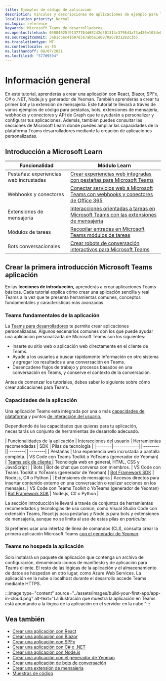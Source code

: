 ```yaml
---
title: Ejemplos de código de aplicación
description: Vínculos y descripciones de aplicaciones de ejemplo para la Microsoft Teams de desarrolladores
localization_priority: Normal
ms.topic: reference
keywords: Microsoft Teams de desarrolladores
ms.openlocfilehash: 05884025f91377764d65242d501314c3798d3a73a430e103de885692c1e2ee63
ms.sourcegitcommit: 3ab1cbec41b9783a7abba1e0870a67831282c3b5
ms.translationtype: MT
ms.contentlocale: es-ES
ms.lasthandoff: 08/07/2021
ms.locfileid: "57709594"
---
```

# <a name="overview"></a>Información general

En este tutorial, aprenderás a crear una aplicación con React, Blazor, SPFx, C# o .NET, Node.js y generador de Yeoman. También aprenderás a crear tu primer bot y la extensión de mensajería. Este tutorial te llevará a través de varios ejemplos de código para pestañas, bots, extensiones de mensajería, webhooks y conectores y API de Graph que te ayudarán a personalizar y configurar tus aplicaciones. Además, también puedes consultar las secciones de Microsoft Learn donde puedes ampliar las capacidades de la plataforma Teams desarrolladores mediante la creación de aplicaciones personalizadas.  

## <a name="getting-started-with-microsoft-learn"></a>Introducción a Microsoft Learn

| **Funcionalidad**| **Módulo Learn**|
|--------|-------------|
| Pestañas: experiencias web incrustadas  |  [Crear experiencias web integradas con pestañas para Microsoft Teams](/learn/modules/embedded-web-experiences/) |
| Webhooks y conectores  |  [Conectar servicios web a Microsoft Teams con webhooks y conectores de Office 365](/learn/modules/msteams-webhooks-connectors/) |
|Extensiones de mensajería  | [Interacciones orientadas a tareas en Microsoft Teams con las extensiones de mensajería](/learn/modules/msteams-messaging-extensions/)  |
| Módulos de tareas |  [Recopilar entradas en Microsoft Teams módulos de tareas](/learn/modules/msteams-task-modules/) |
| Bots conversacionales  | [Crear robots de conversación interactivos para Microsoft Teams](/learn/modules/msteams-conversation-bots/)  |

## <a name="build-your-first-microsoft-teams-app-overview"></a>Crear la primera introducción Microsoft Teams aplicación

En las **lecciones de introducción,** aprenderás a crear aplicaciones Teams básicas. Cada tutorial explica cómo crear una aplicación sencilla y real Teams a la vez que te presenta herramientas comunes, conceptos fundamentales y características más avanzadas.

### <a name="teams-app-fundamentals"></a>Teams fundamentales de la aplicación

La [Teams para desarrolladores](../overview.md) te permite crear aplicaciones personalizadas. Algunos escenarios comunes con los que puede ayudar una aplicación personalizada de Microsoft Teams son los siguientes:

* Inserte su sitio web o aplicación web directamente en el cliente de Teams.
* Ayude a los usuarios a buscar rápidamente información en otro sistema y agregar los resultados a una conversación en Teams.
* Desencadene flujos de trabajo y procesos basados en una conversación en Teams, y conserve el contexto de la conversación.

Antes de comenzar los tutoriales, debes saber lo siguiente sobre cómo crear aplicaciones para Teams.

### <a name="app-capabilities"></a>Capacidades de la aplicación

Una aplicación Teams está integrada por una o más [capacidades de plataforma](../concepts/capabilities-overview.md) y puntos [de interacción del usuario.](../concepts/extensibility-points.md)

Dependiendo de las capacidades que quieras para tu aplicación, necesitarás un conjunto de herramientas de desarrollo adecuado.

| Funcionalidades de la aplicación | Interacciones del usuario | Herramientas recomendadas | SDK | Pilas de tecnología | |--------|-------------|| --------|| --------|| --------| | Pestañas | Una experiencia web incrustada a pantalla completa. | VS Code con Teams Toolkit o YoTeams (generador de Yeoman) | [Teams sdk de cliente |](/javascript/api/overview/msteams-client) Tecnología web en general, HTML, CSS y JavaScript | | Bots | Bot de chat que conversa con miembros. | VS Code con Teams Toolkit o YoTeams (generador de Yeoman) | [Bot Framework SDK](https://dev.botframework.com/) | Node.js, C# o Python | | Extensiones de mensajería | Accesos directos para insertar contenido externo en una conversación o realizar acciones en los mensajes. | VS Code con Teams Toolkit o YoTeams (generador de Yeoman) | [Bot Framework SDK](https://dev.botframework.com/) | Node.js, C# o Python |

La sección Introducción le llevará a través de conjuntos de herramientas recomendados y tecnologías de uso común, como Visual Studio Code con extensión Teams, React.js para pestañas y Node.js para bots y extensiones de mensajería, aunque no se limita al uso de estas pilas en *particular.*

Si prefieres usar una interfaz de línea de comandos (CLI), consulta crear la primera aplicación Microsoft Teams [con el generador de Yeoman](../get-started/get-started-yeoman.md).

### <a name="teams-does-not-host-your-app"></a>Teams no hospeda la aplicación

Solo instalará un paquete de aplicación que contenga un archivo de configuración, denominado iconos de manifiesto y de aplicación para Teams cliente. El resto de las lógicas de la aplicación y el almacenamiento de datos se hospedan en otro lugar, como Azure Web Services. La aplicación en la nube o localhost durante el desarrollo accede Teams mediante HTTPS.

:::image type="content" source="../assets/images/build-your-first-app/app-in-cloud.png" alt-text="La ilustración que muestra la aplicación en Teams está apuntando a la lógica de la aplicación en el servidor en la nube.":::

## <a name="see-also"></a>Vea también

* [Crear una aplicación con React](first-app-react.md)
* [Crear una aplicación con Blazor](first-app-blazor.md)
* [Crear una aplicación con SPFx](first-app-spfx.md)
* [Crear una aplicación con C# o .NET](get-started-dotnet-app-studio.md)
* [Crear una aplicación con Node.js](get-started-nodejs-app-studio.md)
* [Crear una aplicación con el generador de Yeoman](get-started-yeoman.md)
* [Crear una aplicación de bots de conversación](first-app-bot.md)
* [Crear una extensión de mensajería](first-message-extension.md)
* [Muestras de código](https://github.com/OfficeDev/Microsoft-Teams-Samples)